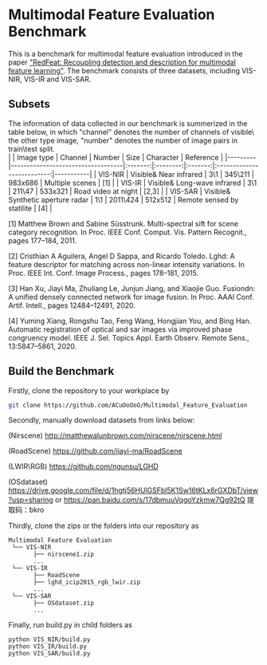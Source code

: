 # Multimodal Feature Evaluation Benchmark


This is a benchmark for multimodal feature evaluation introduced in the paper ["RedFeat: Recoupling detection and description for multimodal feature learning"](https://arxiv.org/abs/2205.07439). The benchmark consists of three datasets, including VIS-NIR, VIS-IR and VIS-SAR.


## Subsets
The information of data collected in our benchmark is summerized in the table below, in which "channel" denotes the number of channels of visible\ the other type image, "number" denotes the number of image pairs in train\test split.  
|         | Image type                        | Channel |  Number  |   Size  |          Character         | Reference |
|---------|-----------------------------------|:-------:|:--------:|:-------:|:--------------------------:|-----------|
| VIS-NIR | Visible& Near infrared            |   3\1   |  345\211 | 983x686 | Multiple scenes            | [1]       |
| VIS-IR  | Visible& Long-wave infrared       |   3\1   |  211\47  | 533x321 | Road video at night        | [2,3]     |
| VIS-SAR | Visible& Synthetic aperture radar |   1\1   | 2011\424 | 512x512 | Remote sensed by statilite | [4]       |

[1] Matthew Brown and Sabine Süsstrunk. Multi-spectral sift for scene category recognition. In Proc. IEEE Conf. Comput. Vis. Pattern Recognit., pages 177–184, 2011.

[2] Cristhian A Aguilera, Angel D Sappa, and Ricardo Toledo. Lghd: A feature descriptor for matching across non-linear intensity variations. In Proc. IEEE Int. Conf. Image Process., pages 178–181, 2015.

[3] Han Xu, Jiayi Ma, Zhuliang Le, Junjun Jiang, and Xiaojie Guo. Fusiondn: A unified densely connected network for image fusion. In Proc. AAAI Conf. Artif. Intell., pages 12484–12491, 2020.

[4] Yuming Xiang, Rongshu Tao, Feng Wang, Hongjian You, and Bing Han. Automatic registration of optical and sar images via improved phase congruency model. IEEE J. Sel. Topics Appl. Earth Observ. Remote Sens., 13:5847–5861, 2020.

## Build the Benchmark
Firstly, clone the repository to your workplace by 

```bash
git clone https://github.com/ACuOoOoO/Multimodal_Feature_Evaluation
```

Secondly, manually download datasets from links below:

(Nirscene) http://matthewalunbrown.com/nirscene/nirscene.html

(RoadScene) https://github.com/jiayi-ma/RoadScene

(LWIR\RGB) https://github.com/ngunsu/LGHD

(OSdataset) https://drive.google.com/file/d/1hgtj56HUlGSFbl5K1Sw16tKLx6rGXDbT/view?usp=sharing or
https://pan.baidu.com/s/17dbmuuVqgoYzkmw7Qg92tQ 提取码：bkro

Thirdly, clone the zips or the folders into our repository as
```
Multimodal Feature Evaluation                          
 └── VIS-NIR 
       ├── nirscene1.zip
       ...
 └── VIS-IR
       ├── RoadScene
       ├── lghd_icip2015_rgb_lwir.zip
       ...
 └── VIS-SAR
       ├── OSdataset.zip
       ...
```

Finally, run build.py in child folders as
```
python VIS_NIR/build.py
python VIS_IR/build.py
python VIS_SAR/build.py
```

